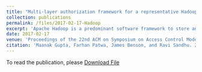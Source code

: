 ```yaml
---
title: "Multi-layer authorization framework for a representative Hadoop ecosystem deployment"
collection: publications
permalink: /files/2017-02-17-Hadoop
excerpt: 'Apache Hadoop is a predominant software framework to store and process vast amount of data, produced in varied formats. Data stored in Hadoop multi-tenant data lake often includes sensitive data such as social security numbers, intelligence sources and medical particulars, which should only be accessed by legitimate users. Apache Ranger and Apache Sentry are important authorization systems providing fine-grained access control across several Hadoop ecosystem services. In this paper, we provide a comprehensive explanation for the authorization framework offered by Hadoop ecosystem, incorporating core Hadoop 2.x native access control features and capabilities offered by Apache Ranger, with prime focus on data services including Apache Hive and Hadoop 2.x core services. A multi-layer authorization system is discussed and demonstrated, reflecting access control for services, data, applications and infrastructure resources inside a representative Hadoop ecosystem instance. A concrete use case is discussed to underline the application of aforementioned access control points. We use Hortonworks Hadoop distribution HDP 2.5 to exhibit this multi-layer access control framework.'
date: 2017-02-17
venue: 'Proceedings of the 22nd ACM on Symposium on Access Control Models and Technologies'
citation: 'Maanak Gupta, Farhan Patwa, James Benson, and Ravi Sandhu. 2017. Multi-Layer Authorization Framework for a Representative Hadoop Ecosystem Deployment. In Proceedings of the 22nd ACM on Symposium on Access Control Models and Technologies (SACMAT 17 Abstracts). Association for Computing Machinery, New York, NY, USA, 183–190. https://doi.org/10.1145/3078861.3084173'
---
```


To read the publication, please <a href="files/2017-02-17-Hadoop.pdf">Download File</a>
